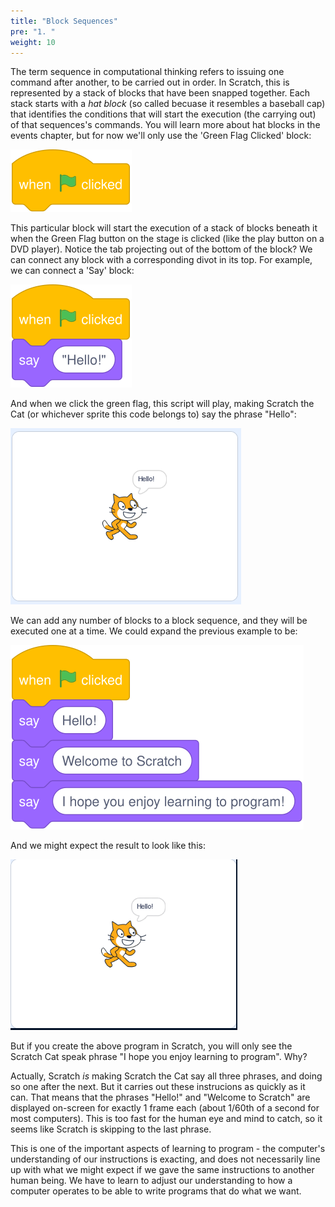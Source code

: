 ```yaml
---
title: "Block Sequences"
pre: "1. "
weight: 10
---
```


The term sequence in computational thinking refers to issuing one command after another, to be carried out in order.  In Scratch, this is represented by a stack of blocks that have been snapped together. Each stack starts with a _hat block_ (so called becuase it resembles a baseball cap) that identifies the conditions that will start the execution (the carrying out) of that sequences's commands. You will learn more about hat blocks in the events chapter, but for now we'll only use the 'Green Flag Clicked' block:

![Green Flag Clicked](/images/green-flag-clicked.svg)

This particular block will start the execution of a stack of blocks beneath it when the Green Flag button on the stage is clicked (like the play button on a DVD player). Notice the tab projecting out of the bottom of the block? We can connect any block with a corresponding divot in its top. For example, we can connect a 'Say' block: 

![Say Block Example](/images/say-block-example.svg)

And when we click the green flag, this script will play, making Scratch the Cat (or whichever sprite this code belongs to) say the phrase "Hello":

![Say Hello Example](/images/say-hello-example.png)

We can add any number of blocks to a block sequence, and they will be executed one at a time.  We could expand the previous example to be:

![Longer block sequence example](/images/longer-block-sequence-example.svg)

And we might expect the result to look like this:

![Longer block sequence expected result](/images/sequence-example-animation.gif)

But if you create the above program in Scratch, you will only see the Scratch Cat speak phrase "I hope you enjoy learning to program".  Why?

Actually, Scratch _is_ making Scratch the Cat say all three phrases, and doing so one after the next. But it carries out these instrucions as quickly as it can. That means that the phrases "Hello!" and "Welcome to Scratch" are displayed on-screen for exactly 1 frame each (about 1/60th of a second for most computers). This is too fast for the human eye and mind to catch, so it seems like Scratch is skipping to the last phrase.

This is one of the important aspects of learning to program - the computer's understanding of our instructions is exacting, and does not necessarily line up with what we might expect if we gave the same instructions to another human being. We have to learn to adjust our understanding to how a computer operates to be able to write programs that do what we want. 
